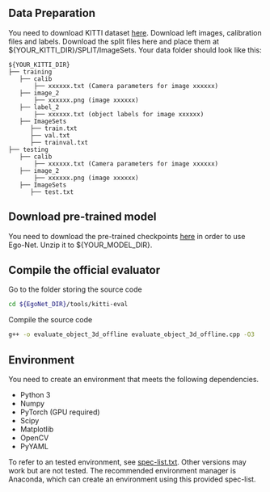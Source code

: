 ## Data Preparation 
You need to download KITTI dataset [here](http://www.cvlibs.net/datasets/kitti/eval_object.php?obj_benchmark=3d). Download left images, calibration files and labels.
Download the split files here and place them at ${YOUR_KITTI_DIR}/SPLIT/ImageSets.
Your data folder should look like this:

   ```
   ${YOUR_KITTI_DIR}
   ├── training
      ├── calib
          ├── xxxxxx.txt (Camera parameters for image xxxxxx)
      ├── image_2
          ├── xxxxxx.png (image xxxxxx)
      ├── label_2
          ├── xxxxxx.txt (object labels for image xxxxxx)
      ├── ImageSets
         ├── train.txt
         ├── val.txt   
         ├── trainval.txt        
   ├── testing
      ├── calib
          ├── xxxxxx.txt (Camera parameters for image xxxxxx)
      ├── image_2
          ├── xxxxxx.png (image xxxxxx)
      ├── ImageSets
         ├── test.txt
   ```

## Download pre-trained model
You need to download the pre-trained checkpoints [here](https://drive.google.com/file/d/1JsVzw7HMfchxOXoXgvWG1I_bPRD1ierE/view?usp=sharing) in order to use Ego-Net. Unzip it to ${YOUR_MODEL_DIR}.

## Compile the official evaluator
Go to the folder storing the source code
```bash
cd ${EgoNet_DIR}/tools/kitti-eval 
```
Compile the source code
```bash
g++ -o evaluate_object_3d_offline evaluate_object_3d_offline.cpp -O3
```

## Environment
You need to create an environment that meets the following dependencies. 

- Python 3
- Numpy 
- PyTorch (GPU required)
- Scipy
- Matplotlib
- OpenCV
- PyYAML

To refer to an tested environment, see [spec-list.txt](test). Other versions may work but are not tested.
The recommended environment manager is Anaconda, which can create an environment using this provided spec-list. 
